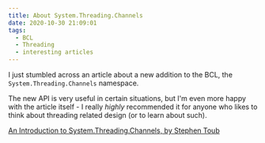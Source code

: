 ```yaml
---
title: About System.Threading.Channels
date: 2020-10-30 21:09:01
tags:
  - BCL
  - Threading
  - interesting articles
---
```


I just stumbled across an article about a new addition to the BCL, the `System.Threading.Channels` namespace. 

The new API is very useful in certain situations, but I'm even more happy with the article itself - I really *highly* recommended it for anyone who likes to think about threading related design (or to learn about such).

[An Introduction to System.Threading.Channels, by Stephen Toub](https://devblogs.microsoft.com/dotnet/an-introduction-to-system-threading-channels/)